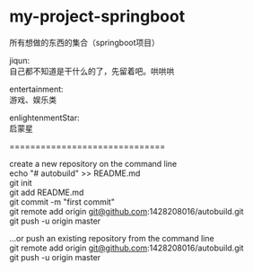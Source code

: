 # my-project-springboot
所有想做的东西的集合（springboot项目）


jiqun:<br/>
自己都不知道是干什么的了，先留着吧。哄哄哄<br/>

entertainment:<br/>
游戏、娱乐类

enlightenmentStar:<br/>
启蒙星


==============================

create a new repository on the command line<br/>
echo "# autobuild" >> README.md<br/>
git init<br/>
git add README.md<br/>
git commit -m "first commit"<br/>
git remote add origin git@github.com:1428208016/autobuild.git<br/>
git push -u origin master<br/>

…or push an existing repository from the command line<br/>
git remote add origin git@github.com:1428208016/autobuild.git<br/>
git push -u origin master<br/>

